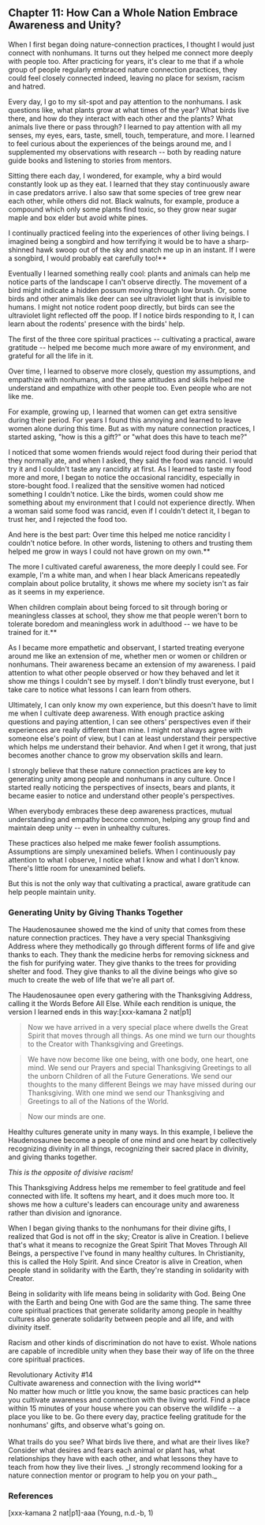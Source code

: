 ## Chapter 11: How Can a Whole Nation Embrace Awareness and Unity?

When I first began doing nature-connection practices, I thought I would just connect with nonhumans. It turns out they helped me connect more deeply with people too. After practicing for years, it's clear to me that if a whole group of people regularly embraced nature connection practices, they could feel closely connected indeed, leaving no place for sexism, racism and hatred.

Every day, I go to my sit-spot and pay attention to the nonhumans. I ask questions like, what plants grow at what times of the year? What birds live there, and how do they interact with each other and the plants? What animals live there or pass through? I learned to pay attention with all my senses, my eyes, ears, taste, smell, touch, temperature, and more. I learned to feel curious about the experiences of the beings around me, and I supplemented my observations with research -- both by reading nature guide books and listening to stories from mentors.

Sitting there each day, I wondered, for example, why a bird would constantly look up as they eat. I learned that they stay continuously aware in case predators arrive. I also saw that some species of tree grew near each other, while others did not. Black walnuts, for example, produce a compound which only some plants find toxic, so they grow near sugar maple and box elder but avoid white pines.

I continually practiced feeling into the experiences of other living beings. I imagined being a songbird and how terrifying it would be to have a sharp-shinned hawk swoop out of the sky and snatch me up in an instant. If I were a songbird, I would probably eat carefully too!**

Eventually I learned something really cool: plants and animals can help me notice parts of the landscape I can't observe directly. The movement of a bird might indicate a hidden possum moving through low brush. Or, some birds and other animals like deer can see ultraviolet light that is invisible to humans. I might not notice rodent poop directly, but birds can see the ultraviolet light reflected off the poop. If I notice birds responding to it, I can learn about the rodents' presence with the birds' help.

The first 
of the three core spiritual practices -- cultivating a practical, aware gratitude -- helped me become much more aware of my environment, and grateful for all the life in it.

Over time, I learned to observe more closely, question my assumptions, and empathize with nonhumans, and the same attitudes and skills helped me understand and empathize with other people too. Even people who are not like me.

For example, growing up, I learned that women can get extra sensitive during their period. For years I found this annoying and learned to leave women alone during this time. But as with my nature connection practices, I started asking, "how is this a gift?" or "what does this have to teach me?"

I noticed that some women friends would reject food during their period that they normally ate, and when I asked, they said the food was rancid. I would try it and I couldn't taste any rancidity at first. As I learned to taste my food more and more, I began to notice the occasional rancidity, especially in store-bought food. I realized that the sensitive women had noticed something I couldn't notice. Like the birds, women could show me something about my environment that I could not experience directly. When a woman said some food was rancid, even if I couldn't detect it, I began to trust her, and I rejected the food too.

And here is the best part: Over time this helped me notice rancidity I couldn't notice before. In other words, listening to others and trusting them helped me grow in ways I could not have grown on my own.**

The more I cultivated careful awareness, the more deeply I could see. For example, I'm a white man, and when I hear black Americans repeatedly complain about police brutality, it shows me where my society isn't as fair as it seems in my experience.

When children complain about being forced to sit through boring or meaningless classes at school, they show me that people weren't born to tolerate boredom and meaningless work in adulthood -- we have to be trained for it.**

As I became more empathetic and observant, I started treating everyone around me like an extension of me, whether men or women or children or nonhumans. Their awareness became an extension of my awareness. I paid attention to what other people observed or how they behaved and let it show me things I couldn't see by myself. I don't blindly trust everyone, but I take care to notice what lessons I can learn from others.

Ultimately, I can only know my own experience, but this doesn't have to limit me when I cultivate deep awareness. With enough practice asking questions and paying attention, I can see others' perspectives even if their experiences are really different than mine. I might not always agree with someone else's point of view, but I can at least understand their perspective which helps me understand their behavior. And when I get it wrong, that just becomes another chance to grow my observation skills and learn.

I strongly believe that these nature connection practices are key to generating unity among people and nonhumans in any culture. Once I started really noticing the perspectives of insects, bears and plants, it became easier to notice and understand other people's perspectives.

When everybody embraces these deep awareness practices, mutual understanding and empathy become common, helping any group find and maintain deep unity -- even in unhealthy cultures.

These practices also helped me make fewer foolish assumptions. Assumptions are simply unexamined beliefs. When I continuously pay attention to what I observe, I notice what I know and what I don't know. There's little room for unexamined beliefs.

But this is not the only way that cultivating a practical, aware gratitude can help people maintain unity.

### Generating Unity by Giving Thanks Together

The Haudenosaunee showed me the kind of unity that comes from these nature connection practices. They have a very special Thanksgiving Address where they methodically go through different forms of life and give thanks to each. They thank the medicine herbs for removing sickness and the fish for purifying water. They give thanks to the trees for providing shelter and food. They give thanks to all the divine beings who give so much to create the web of life that we're all part of.

The Haudenosaunee open every gathering with the Thanksgiving Address, calling it the Words Before All Else. While each rendition is unique, the version I learned ends in this way:[xxx-kamana 2 nat|p1]

> Now we have arrived in a very special place where dwells the Great Spirit that moves through all things. As one mind we turn our thoughts to the Creator with Thanksgiving and Greetings.

> We have now become like one being, with one body, one heart, one mind. We send our Prayers and special Thanksgiving Greetings to all the unborn Children of all the Future Generations. We send our thoughts to the many different Beings we may have missed during our Thanksgiving. With one mind we send our Thanksgiving and Greetings to all of the Nations of the World.

> Now our minds are one.

Healthy cultures generate unity in many ways. In this example, I believe the Haudenosaunee become a people of one mind and one heart by collectively recognizing divinity in all things, recognizing their sacred place in divinity, and giving thanks together.

_This is the opposite of divisive racism!_

This Thanksgiving Address helps me remember to feel gratitude and feel connected with life. It softens my heart, and it does much more too. It shows me how a culture's leaders can encourage unity and awareness rather than division and ignorance.

When I began giving thanks to the nonhumans for their divine gifts, I realized that God is not off in the sky; Creator is alive in Creation. I believe that's what it means to recognize the Great Spirit That Moves Through All Beings, a perspective I've found in many healthy cultures. In Christianity, this is called the Holy Spirit. And since Creator is alive in Creation, when people stand in solidarity with the Earth, they're standing in solidarity with Creator.

Being in solidarity with life means being in solidarity with God. Being One with the Earth and being One with God are the same thing. The same three core spiritual practices that generate solidarity among people in healthy cultures also generate solidarity between people and all life, and with divinity itself.

Racism and other kinds of discrimination do not have to exist. Whole nations are capable of incredible unity when they base their way of life on the three core spiritual practices.

<div class="rev-act"><div class="rev-act-header">Revolutionary Activity #14<br/>Cultivate awareness and connection with the living world**</div>
<div class="rev-act-body">No matter how much or little you know, the same basic practices can help you cultivate awareness and connection with the living world. Find a place within 15 minutes of your house where you can observe the wildlife -- a place you like to be. Go there every day, practice feeling gratitude for the nonhumans' gifts, and observe what's going on.<br/><br/>What trails do you see? What birds live there, and what are their lives like? Consider what desires and fears each animal or plant has, what relationships they have with each other, and what lessons they have to teach from how they live their lives. _I strongly recommend looking for a nature connection mentor or program to help you on your path._</div></div>

### References

[xxx-kamana 2 nat|p1]-aaa (Young, n.d.-b, 1)